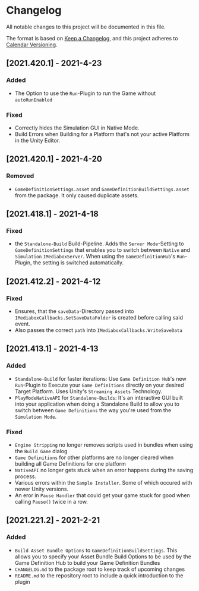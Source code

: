# Changelog
All notable changes to this project will be documented in this file.

The format is based on [Keep a Changelog](https://keepachangelog.com/en/1.0.0/),
and this project adheres to [Calendar Versioning](https://calver.org).

## [2021.420.1] - 2021-4-23
### Added
- The Option to use the `Run`-Plugin to run the Game without `autoRunEnabled`
### Fixed
- Correctly hides the Simulation GUI in Native Mode.
- Build Errors when Building for a Platform that's not your active Platform in the Unity Editor.


## [2021.420.1] - 2021-4-20
### Removed
- `GameDefinitionSettings.asset` and `GameDefinitionBuildSettings.asset` from the package. It only caused duplicate assets.

## [2021.418.1] - 2021-4-18
### Fixed
- the `Standalone-Build` Build-Pipeline. Adds the `Server Mode`-Setting to `GameDefinitionSettings` that enables you to switch between `Native` and `Simulation` `IMediaboxServer`. When using the `GameDefinitionHub`'s `Run`-Plugin, the setting is switched automatically.

## [2021.412.2] - 2021-4-12
### Fixed
- Ensures, that the `saveData`-Directory passed into `IMediaboxCallbacks.SetSaveDataFolder` is created before calling said event.
- Also passes the correct `path` into `IMediaboxCallbacks.WriteSaveData`

## [2021.413.1] - 2021-4-13
### Added
- `Standalone-Build` for faster iterations: Use `Game Definition Hub`'s new `Run`-Plugin to Execute your `Game Definitions` directly on your desired Target Platform. Uses Unity's `Streaming Assets` Technology.
- `PlayModeNativeAPI` for `Standalone-Builds`: It's an interactive GUI built into your application when doing a Standalone Build to allow you to switch between `Game Definitions` the way you're used from the `Simulation Mode`.
### Fixed
- `Engine Stripping` no longer removes scripts used in bundles when using the `Build Game` dialog
- `Game Definitions` for other platforms are no longer cleared when building all Game Definitions for one platform
- `NativeAPI` no longer gets stuck when an error happens during the saving process.
- Various errors within the `Sample Installer`. Some of which occured with newer Unity versions.
- An eror in `Pause Handler` that could get your game stuck for good when calling `Pause()` twice in a row.


## [2021.221.2] - 2021-2-21
### Added
- `Build Asset Bundle Options` to `GameDefinitionBuildSettings`. This allows you to specify your Asset Bundle Build Options to be used by the Game Definition Hub to build your Game Definition Bundles
- `CHANGELOG.md` to the package root to keep track of upcoming changes
- `README.md` to the repository root to include a quick introduction to the plugin